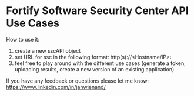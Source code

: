 # Fortify Software Security Center API Use Cases

How to use it:
1. create a new sscAPI object
2. set URL for ssc in the following format: http(s)://<Hostname/IP>:<Port>
3. feel free to play around with the different use cases (generate a token, uploading results, create a new version of an existing application)

If you have any feedback or questions please let me know: https://www.linkedin.com/in/janwienand/
